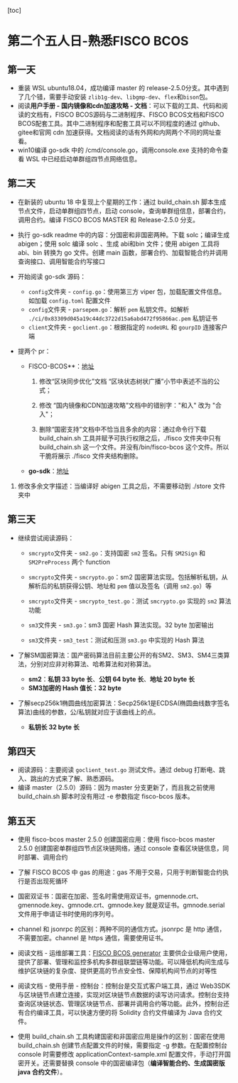[toc]

# 第二个五人日-熟悉FISCO BCOS

## 第一天

- 重装 WSL ubuntu18.04，成功编译 master 的 release-2.5.0分支。其中遇到了几个错，需要手动安装 `zlib1g-dev`、`libgmp-dev`、`flex`和`bison`包。
- 阅读**用户手册 - 国内镜像和cdn加速攻略 - 文档**：可以下载的工具、代码和阅读的文档有，FISCO BCOS源码与二进制程序、FISCO BCOS文档和FISCO BCOS配套工具。其中二进制程序和配套工具可以不同程度的通过 github、gitee和官网 cdn 加速获得。文档阅读的话有外网和内网两个不同的网址查看。
- win10编译 go-sdk 中的 /cmd/console.go，调用console.exe 支持的命令查看 WSL 中已经启动单群组四节点网络信息。

## 第二天

- 在新装的 ubuntu 18 中复现上个星期的工作：通过 build_chain.sh 脚本生成节点文件，启动单群组四节点，启动 console，查询单群组信息，部署合约，调用合约。编译 FISCO BCOS MASTER 和 Release-2.5.0 分支。
- 执行 go-sdk readme 中的内容：分国密和非国密两种。下载 solc；编译生成 abigen；使用 solc 编译 solc 、生成 abi和bin 文件；使用 abigen 工具将 abi、bin 转换为 go 文件。创建 main 函数，部署合约、加载智能合约并调用查询接口、调用智能合约写接口

- 开始阅读 go-sdk 源码：

  - `config`文件夹 - `config.go`：使用第三方 viper 包，加载配置文件信息。如加载 `config.toml` 配置文件
  - `config`文件夹 - `parsepem.go`：解析 `pem` 私钥文件。如解析 `./ci/0x83309d045a19c44dc3722d15a6abd472f95866ac.pem` 私钥证书
  - `client`文件夹 - `goclient.go`：根据指定的 `nodeURL` 和 `gourpID` 连接客户端

- 提两个 pr：

  - FISCO-BCOS**：[地址](https://github.com/FISCO-BCOS/FISCO-BCOS-DOC/pull/851)

    1. 修改“区块同步优化”文档 “区块状态树状广播”小节中表述不当的公式；

    2. 修改 “国内镜像和CDN加速攻略”文档中的错别字："和入" 改为 "合入"；

    3. 删除“国密支持”文档中不恰当且多余的内容：通过命令行下载 build_chain.sh 工具并赋予可执行权限之后，./fisco 文件夹中只有 build_chain.sh 这一个文件。并没有/bin/fisco-bcos 这个文件。所以干脆将展示 ./fisco 文件夹结构删除。

  - **go-sdk**：[地址](https://github.com/FISCO-BCOS/go-sdk/pull/22)
1. 修改多余文字描述：当编译好 abigen 工具之后，不需要移动到 ./store 文件夹中
   

## 第三天

- 继续尝试阅读源码：

  - `smcrypto`文件夹 - `sm2.go`：支持国密 `sm2` 签名。只有 `SM2Sign` 和 `SM2PreProcess` 两个 function
  - `smcrypto`文件夹 - `smcrypto.go`：sm2 国密算法实现。包括解析私钥，从解析后的私钥获得公钥、地址和 `pem` 值以及签名（调用 `sm2.go`）等
  - `smcrypto`文件夹 - `smcrypto_test.go`：测试 `smcrypto.go` 实现的 `sm2` 算法功能

  - `sm3`文件夹 - `sm3.go`：sm3 国密 Hash 算法实现。32 byte 加密输出
  - `sm3`文件夹 - `sm3_test`：测试和压测 `sm3.go` 中实现的 Hash 算法

- 了解SM国密算法：国产密码算法目前主要公开的有SM2、SM3、SM4三类算法，分别对应非对称算法、哈希算法和对称算法。
  - **sm2**：**私钥 33 byte 长**、**公钥 64 byte 长**、**地址 20 byte 长**
  - **SM3加密的 Hash 值长：32 byte**
- 了解secp256k1椭圆曲线加密算法：Secp256k1是ECDSA(椭圆曲线数字签名算法)曲线的参数，公/私钥就对应于该曲线上的点。
  - **私钥长 32 byte 长**

## 第四天

- 阅读源码：主要阅读 `goclient_test.go` 测试文件。通过 debug 打断电、跳入、跳出的方式来了解、熟悉源码。
- 编译 master（2.5.0）源码：因为 master 分支更新了，而且我之前使用 build_chain.sh 脚本时没有用过 -e 参数指定 fisco-bcos 版本。

## 第五天

- 使用 fisco-bcos master 2.5.0 创建国密应用：使用 fisco-bcos master 2.5.0 创建国密单群组四节点区块链网络，通过 console 查看区块链信息，同时部署、调用合约

- 了解 FISCO BCOS 中 gas 的用途：gas 不用于交易，只用于判断智能合约执行是否出现死循环
- 国密双证书：国密在加密、签名时需使用双证书，gmennode.crt、gmennode.key、gmnode.crt、gmnode.key 就是双证书。gmnode.serial 文件用于申请证书时使用的序列号。

- channel 和 jsonrpc 的区别：两种不同的通信方式。jsonrpc 是 http 通信，不需要加密。channel 是 https 通信，需要使用证书。
- 阅读文档 - 运维部署工具：[FISCO BCOS generator](https://github.com/FISCO-BCOS/generator) 主要供企业级用户使用，提供了部署、管理和监控多机构多群组联盟链等功能。可以降低机构间生成与维护区块链的复杂度、提供更高的节点安全性、保障机构间节点的对等性

- 阅读文档 - 使用手册 - 控制台：控制台是交互式客户端工具，通过 Web3SDK 与区块链节点建立连接，实现对区块链节点数据的读写访问请求。控制台支持查询区块链状态、管理区块链节点、部署并调用合约等功能。此外，控制台还有合约编译工具，可以快速方便的将 Solidity 合约文件编译为 Java 合约文件。

- 使用 build_chain.sh 工具构建国密和非国密应用是操作的区别：国密在使用 build_chain.sh 创建节点配置文件的时候，需要指定 -g 参数。在配置控制台 console 时需要修改 applicationContext-sample.xml 配置文件，手动打开国密开关。还需要替换 console 中的国密编译包（**编译智能合约、生成国密版 java 合约文件**）。